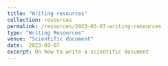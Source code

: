 ```yaml
---
title: "Writing resources"
collection: resources
permalink: /resources/2023-03-07-writing-resources
type: "Writing Resources"
venue: "Scientific document"
date:  2023-03-07
excerpt: On how to write a scientific document
---
```


